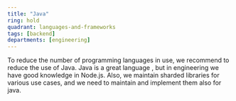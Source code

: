 ```yaml
---
title: "Java"
ring: hold
quadrant: languages-and-frameworks
tags: [backend]
departments: [engineering]
---
```


To reduce the number of programming languages in use, we recommend to reduce the use of Java. Java is a great language
, but in engineering we have good knowledge in Node.js. Also, we maintain sharded libraries for
various use cases, and we need to maintain and implement them also for java.

